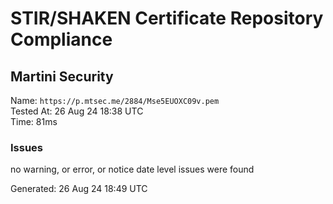 # STIR/SHAKEN Certificate Repository Compliance

## Martini Security

Name: `https://p.mtsec.me/2884/Mse5EUOXC09v.pem`\
Tested At: 26 Aug 24 18:38 UTC\
Time: 81ms

### Issues

no warning, or error, or notice date level issues were found

Generated: 26 Aug 24 18:49 UTC